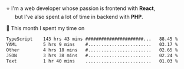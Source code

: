 ⭐ I'm a web developer whose passion is frontend with <b>React</b>,<br/>
&nbsp; &nbsp; &nbsp; but I've also spent a lot of time in backend with <b>PHP</b>.

📅 This month I spent my time on

<!--START_SECTION:waka-->

```txt
TypeScript    143 hrs 43 mins ######################...   88.45 %
YAML          5 hrs 9 mins    #........................   03.17 %
Other         4 hrs 18 mins   #........................   02.65 %
JSON          3 hrs 38 mins   #........................   02.24 %
Text          1 hr 40 mins    .........................   01.03 %
```

<!--END_SECTION:waka-->
